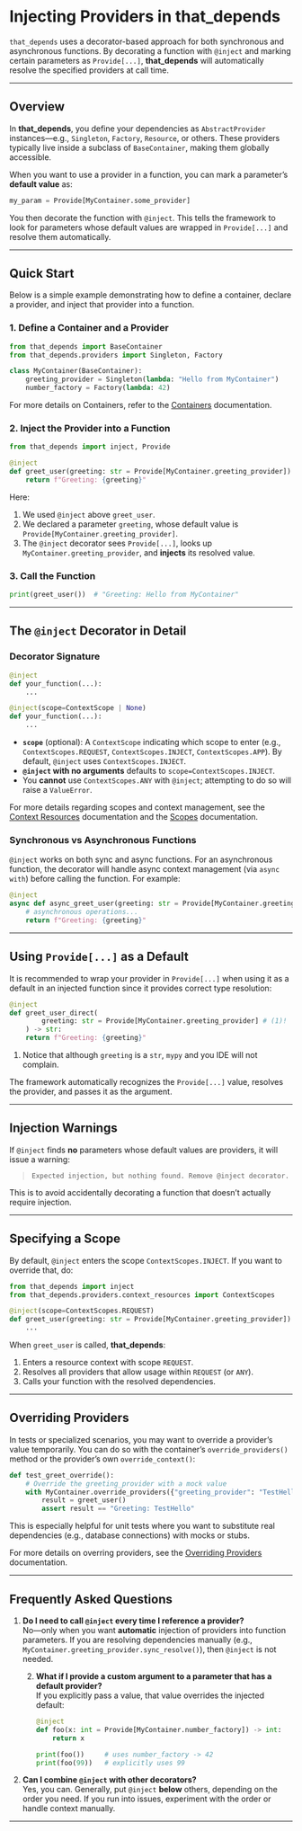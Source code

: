 # Injecting Providers in **that_depends**

`that_depends` uses a decorator-based approach for both synchronous and asynchronous functions. By decorating a function with `@inject` and marking certain parameters as `Provide[...]`, **that_depends** will automatically resolve the specified providers at call time.

---

## Overview

In **that_depends**, you define your dependencies as `AbstractProvider` instances—e.g., `Singleton`, `Factory`, `Resource`, or others. These providers typically live inside a subclass of `BaseContainer`, making them globally accessible.

When you want to use a provider in a function, you can mark a parameter’s **default value** as:

```python
my_param = Provide[MyContainer.some_provider]
```

You then decorate the function with `@inject`. This tells the framework to look for parameters whose default values are wrapped in `Provide[...]` and resolve them automatically.

---

## Quick Start

Below is a simple example demonstrating how to define a container, declare a provider, and inject that provider into a function.

### 1. Define a Container and a Provider

```python
from that_depends import BaseContainer
from that_depends.providers import Singleton, Factory

class MyContainer(BaseContainer):
    greeting_provider = Singleton(lambda: "Hello from MyContainer")
    number_factory = Factory(lambda: 42)
```
For more details on Containers, refer to the [Containers](containers.md) documentation.

### 2. Inject the Provider into a Function

```python
from that_depends import inject, Provide

@inject
def greet_user(greeting: str = Provide[MyContainer.greeting_provider]) -> str:
    return f"Greeting: {greeting}"
```

Here:

1. We used `@inject` above `greet_user`.
2. We declared a parameter `greeting`, whose default value is `Provide[MyContainer.greeting_provider]`.
3. The `@inject` decorator sees `Provide[...]`, looks up `MyContainer.greeting_provider`, and **injects** its resolved value.

### 3. Call the Function

```python
print(greet_user())  # "Greeting: Hello from MyContainer"
```

---

## The `@inject` Decorator in Detail

### Decorator Signature

```python
@inject
def your_function(...):
    ...

@inject(scope=ContextScope | None)
def your_function(...):
    ...
```

- **`scope`** (optional): A `ContextScope` indicating which scope to enter (e.g., `ContextScopes.REQUEST`, `ContextScopes.INJECT`, `ContextScopes.APP`). By default, `@inject` uses `ContextScopes.INJECT`.
- **`@inject` with no arguments** defaults to `scope=ContextScopes.INJECT`.
- You **cannot** use `ContextScopes.ANY` with `@inject`; attempting to do so will raise a `ValueError`.

For more details regarding scopes and context management, see the [Context Resources](../providers/context-resources.md) documentation and the [Scopes](scopes.md) documentation.

### Synchronous vs Asynchronous Functions

`@inject` works on both sync and async functions. For an asynchronous function, the decorator will handle async context management (via `async with`) before calling the function. For example:

```python
@inject
async def async_greet_user(greeting: str = Provide[MyContainer.greeting_provider]) -> str:
    # asynchronous operations...
    return f"Greeting: {greeting}"
```

---

## Using `Provide[...]` as a Default

It is recommended to wrap your provider in `Provide[...]` when using it as a default in an injected function since it provides correct type resolution:

```python
@inject
def greet_user_direct(
        greeting: str = Provide[MyContainer.greeting_provider] # (1)!
    ) -> str: 
    return f"Greeting: {greeting}"
```

1. Notice that although `greeting` is a `str`, `mypy` and you IDE will not complain.

The framework automatically recognizes the `Provide[...]` value, resolves the provider, and passes it as the argument.

---

## Injection Warnings

If `@inject` finds **no** parameters whose default values are providers, it will issue a warning:

> `Expected injection, but nothing found. Remove @inject decorator.`

This is to avoid accidentally decorating a function that doesn’t actually require injection.

---

## Specifying a Scope

By default, `@inject` enters the scope `ContextScopes.INJECT`. If you want to override that, do:

```python
from that_depends import inject
from that_depends.providers.context_resources import ContextScopes

@inject(scope=ContextScopes.REQUEST)
def greet_user(greeting: str = Provide[MyContainer.greeting_provider]):
    ...
```

When `greet_user` is called, **that_depends**:

1. Enters a resource context with scope `REQUEST`.
2. Resolves all providers that allow usage within `REQUEST` (or `ANY`).
3. Calls your function with the resolved dependencies.

---

## Overriding Providers

In tests or specialized scenarios, you may want to override a provider’s value temporarily. You can do so with the container’s `override_providers()` method or the provider’s own `override_context()`:

```python
def test_greet_override():
    # Override the greeting_provider with a mock value
    with MyContainer.override_providers({"greeting_provider": "TestHello"}):
        result = greet_user()
        assert result == "Greeting: TestHello"
```

This is especially helpful for unit tests where you want to substitute real dependencies (e.g., database connections) with mocks or stubs.

For more details on overring providers, see the [Overriding Providers](../providers/overriding-providers.md) documentation.

---

## Frequently Asked Questions

1. **Do I need to call `@inject` every time I reference a provider?**  
   No—only when you want **automatic** injection of providers into function parameters. If you are resolving dependencies manually (e.g., `MyContainer.greeting_provider.sync_resolve()`), then `@inject` is not needed.

   2. **What if I provide a custom argument to a parameter that has a default provider?**  
      If you explicitly pass a value, that value overrides the injected default:

      ~~~~python
      @inject
      def foo(x: int = Provide[MyContainer.number_factory]) -> int:
          return x

      print(foo())     # uses number_factory -> 42
      print(foo(99))   # explicitly uses 99
      ~~~~

3. **Can I combine `@inject` with other decorators?**  
   Yes, you can. Generally, put `@inject` **below** others, depending on the order you need. If you run into issues, experiment with the order or handle context manually.

---
